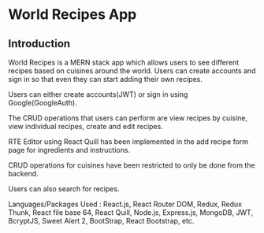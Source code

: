 # World Recipes App

## Introduction

World Recipes is a MERN stack app which allows users to see different recipes based on cuisines around the world.
Users can create accounts and sign in so that even they can start adding their own recipes.

Users can either create accounts(JWT) or sign in using Google(GoogleAuth).

The CRUD operations that users can perform are view recipes by cuisine, view individual recipes, create and edit recipes.

RTE Editor using React Quill has been implemented in the add recipe form page for ingredients and instructions.

CRUD operations for cuisines have been restricted to only be done from the backend.

Users can also search for recipes.

Languages/Packages Used : React.js, React Router DOM, Redux, Redux Thunk, React file
base 64, React Quill, Node.js, Express.js, MongoDB, JWT, BcryptJS, Sweet Alert 2,
BootStrap, React Bootstrap, etc.
